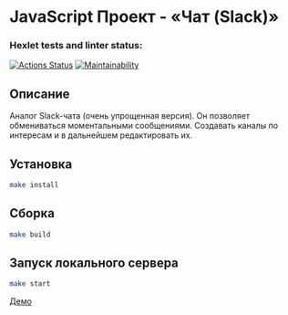 # JavaScript Проект - «Чат (Slack)»
### Hexlet tests and linter status:
[![Actions Status](https://github.com/Darkon96/frontend-project-12/actions/workflows/hexlet-check.yml/badge.svg)](https://github.com/Darkon96/frontend-project-12/actions)
[![Maintainability](https://api.codeclimate.com/v1/badges/9f2a15e7a370c3add7bd/maintainability)](https://codeclimate.com/github/Darkon96/frontend-project-12/maintainability)
## Описание
Аналог Slack-чата (очень упрощенная версия). Он позволяет обмениваться моментальными сообщениями. Создавать каналы по интересам и в дальнейшем редактировать их.
## Установка
```sh
make install
```
## Сборка
```sh
make build
```
## Запуск локального сервера
```sh
make start
```


[Демо](https://frontend-project-12-96mw.onrender.com)